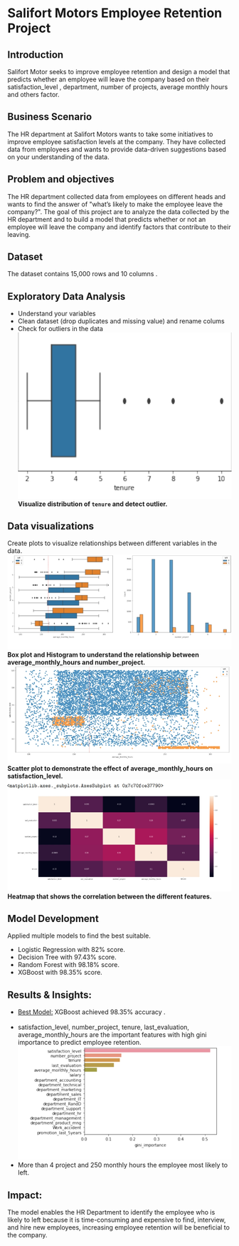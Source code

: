 # Salifort Motors Employee Retention Project

## Introduction 

Salifort Motor seeks to improve employee retention and design a model that predicts whether an employee will leave the company based on their satisfaction_level , department, number of projects, average monthly hours and others factor.

## Business Scenario

The HR department at Salifort Motors wants to take some initiatives to improve employee satisfaction levels at the company. They have collected data from employees and wants to provide data-driven
suggestions based on your understanding of the data.

## Problem and objectives

The HR department collected data from employees on different heads and wants to find the answer of "what’s
likely to make the employee leave the company?". The goal of this project are to analyze the data collected by the HR department and to build a
model that predicts whether or not an employee will leave the company and identify factors that contribute
to their leaving.

## Dataset 
The dataset contains 15,000 rows and 10 columns .

## Exploratory Data Analysis 

- Understand your variables
- Clean dataset (drop duplicates and missing value) and rename colums
- Check for outliers in the data
  ![alt text](https://github.com/mayanktiwari-cpu/Data_science_project/blob/caa928276d8e512fe10f068f44806131ee2789bf/Salifort%20Motors%20Employee%20Retention%20Project/Screenshot_2025-08-19-08-21-04-93_e2d5b3f32b79de1d45acd1fad96fbb0f.jpg)
**Visualize distribution of `tenure` and detect outlier.**
## Data visualizations 
Create plots to visualize relationships between different 
variables in the data.
![alt text](https://github.com/mayanktiwari-cpu/Data_science_project/blob/4a52689dce12f0752ec712763dcb3deb8bcf6fa7/Salifort%20Motors%20Employee%20Retention%20Project/Screenshot_2025-08-19-09-51-33-30_e2d5b3f32b79de1d45acd1fad96fbb0f.jpg)
**Box plot and Histogram to understand the relationship between average_monthly_hours and number_project.**
![alt text](https://github.com/mayanktiwari-cpu/Data_science_project/blob/8e6f93a91f0b0038ab60aec8fbccf75f88152627/Salifort%20Motors%20Employee%20Retention%20Project/Screenshot_2025-08-19-10-06-24-73_e2d5b3f32b79de1d45acd1fad96fbb0f.jpg)
**Scatter plot to demonstrate the effect of average_monthly_hours on satisfaction_level.**
![alt](https://github.com/mayanktiwari-cpu/Data_science_project/blob/6ca0c15cbc015570a0361bf8b7d1ac1345b0a727/Salifort%20Motors%20Employee%20Retention%20Project/Screenshot_2025-08-19-12-43-25-25_e2d5b3f32b79de1d45acd1fad96fbb0f.jpg)
**Heatmap that shows the correlation between the different features.**

## Model Development
Applied multiple models to find the best suitable.
- Logistic Regression with 82% score.
- Decision Tree with 97.43% score.
- Random Forest with 98.18% score.
- XGBoost with 98.35% score.
## Results & Insights:
- <ins>Best Model:</ins> XGBoost achieved 98.35% accuracy .
<br></br>
- satisfaction_level, number_project, tenure, last_evaluation, average_monthly_hours are the important features with high gini importance to predict employee retention.
![alt text](https://github.com/mayanktiwari-cpu/Data_science_project/blob/cc14d87ce2d2ca657e000240047a40e9bdfbb0cd/Salifort%20Motors%20Employee%20Retention%20Project/Screenshot_2025-08-19-22-11-27-40_e2d5b3f32b79de1d45acd1fad96fbb0f.jpg)
- More than 4 project and 250 monthly hours the employee most likely to left.

## Impact:

The model enables the HR Department to identify the employee who is likely to left because it is time-consuming and expensive to find, interview, and hire new
employees, increasing employee retention will be beneficial to the company.

